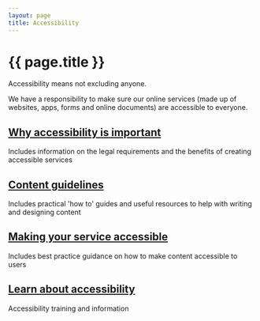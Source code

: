 ```yaml
---
layout: page
title: Accessibility
---
```


# {{ page.title }}

Accessibility means not excluding anyone. 

We have a responsibility to make sure our online services (made up of websites, apps, forms and online documents) are accessible to everyone. 

<div class="previews">
  <div class="preview">
    <h2 class="sub-section-heading"><a href="/essex-service-transformation-playbook/Accessibility-guidelines/Why-accessibility-is-important">Why accessibility is important</a></h2>
    <p>Includes information on the legal requirements and the benefits of creating accessible services</p>
  </div>
  <div class="preview">
    <h2 class="sub-section-heading"><a href="/essex-service-transformation-playbook/Content-style-guide/Content-guidelines">Content guidelines</a></h2>
    <p>Includes practical 'how to' guides and useful resources to help with writing and designing content</p>
  </div>
  <div class="preview">
    <h2 class="sub-section-heading"><a href="/essex-service-transformation-playbook/Accessibility-guidelines/Making-your-service-accessible">Making your service accessible</a></h2>
    <p>Includes best practice guidance on how to make content accessible to users</p>
  </div>

  <div class="preview">
    <h2 class="sub-section-heading"><a href="/essex-service-transformation-playbook/Accessibility-guidelines/Learn-about-accessiblity">Learn about accessibility</a></h2>
    <p>Accessibility training and information</p>
  </div>
</div>